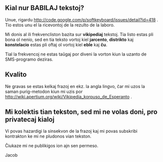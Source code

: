 ## Kial nur BABILAJ tekstoj? ##

Unue, rigardu http://code.google.com/p/softkeyboard/issues/detail?id=418 .
Tio estos unu el la ricevontoj de la rezulto de la laboro.

Mi donis al ili frekvencliston bazita sur **vikipediaj** tekstoj.
Tia listo estas pli bona ol nenio, sed en tia teksto vortoj kiel **jarcento**, **distrikto** kaj **konstelacio** estas pli oftaj ol vortoj kiel **eble** kaj **ĉu**.

Tial la frekvencoj ne estas taŭgaj por diveni la vorton kiun la uzanto de SMS-programo deziras.

## Kvalito ##

Ne gravas se estas kelkaj frazoj en ekz. la angla lingvo, ĉar mi uzos la saman purig-metodon kiun mi uzis por http://wiki.apertium.org/wiki/Vikipedia_korpuso_de_Esperanto .

## Mi kolektis tian tekston, sed mi ne volas doni, pro privatecaj kialoj ##

Vi povas hazardigi la sinsekvon de la frazoj kaj mi povas subskribi kontrakton ke mi ne pludonos vian tekston.

Ĉiukaze mi ne publikigos ion ajn sen permeso.


Jacob